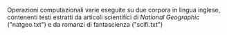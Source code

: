 Operazioni computazionali varie eseguite su due corpora in lingua inglese, contenenti testi estratti da articoli scientifici di *National* *Geographic* ("natgeo.txt") e da romanzi di fantascienza ("scifi.txt")
